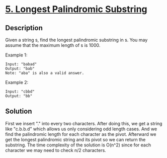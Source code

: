 # [5. Longest Palindromic Substring](https://leetcode.com/problems/longest-palindromic-substring)

## Description

Given a string s, find the longest palindromic substring in s. You may assume that the maximum length of s is 1000.

Example 1:

```
Input: "babad"
Output: "bab"
Note: "aba" is also a valid answer.
```

Example 2:

```
Input: "cbbd"
Output: "bb"
```

## Solution

First we insert "." into every two characters. After doing this, we get a string like "c.b.b.d" which allows us only considering odd length cases. And we find the palindromic length for each character as the pivot. Afterward we get the longest palindromic string and its pivot so we can return the substring. The time complexity of the solution is O(n^2) since for each character we may need to check n/2 characters.